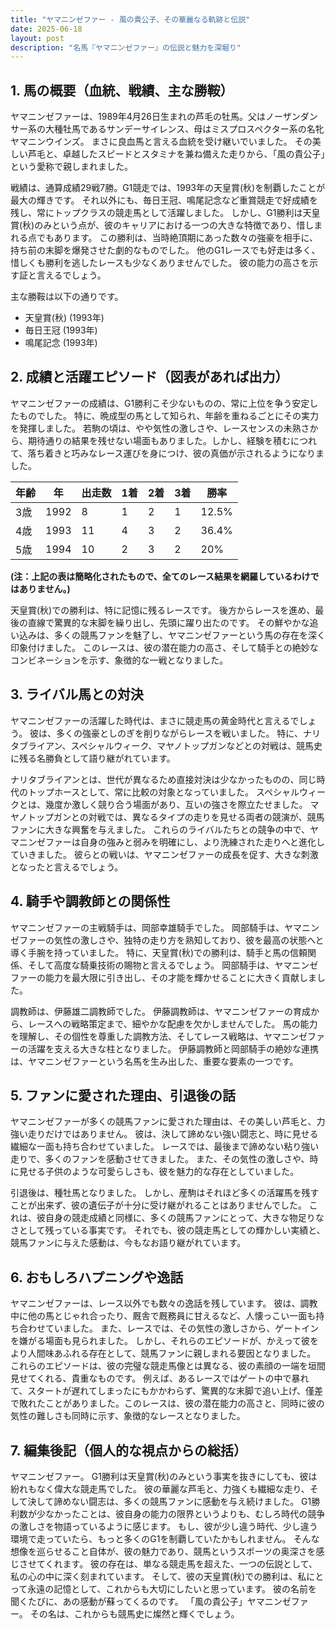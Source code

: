 ```yaml
---
title: "ヤマニンゼファー - 風の貴公子、その華麗なる軌跡と伝説"
date: 2025-06-18
layout: post
description: "名馬『ヤマニンゼファー』の伝説と魅力を深堀り"
---
```


## 1. 馬の概要（血統、戦績、主な勝鞍）

ヤマニンゼファーは、1989年4月26日生まれの芦毛の牡馬。父はノーザンダンサー系の大種牡馬であるサンデーサイレンス、母はミスプロスペクター系の名牝ヤマニンウインズ。  まさに良血馬と言える血統を受け継いでいました。  その美しい芦毛と、卓越したスピードとスタミナを兼ね備えた走りから、「風の貴公子」という愛称で親しまれました。

戦績は、通算成績29戦7勝。G1競走では、1993年の天皇賞(秋)を制覇したことが最大の輝きです。  それ以外にも、毎日王冠、鳴尾記念など重賞競走で好成績を残し、常にトップクラスの競走馬として活躍しました。  しかし、G1勝利は天皇賞(秋)のみという点が、彼のキャリアにおける一つの大きな特徴であり、惜しまれる点でもあります。  この勝利は、当時絶頂期にあった数々の強豪を相手に、持ち前の末脚を爆発させた劇的なものでした。  他のG1レースでも好走は多く、惜しくも勝利を逃したレースも少なくありませんでした。  彼の能力の高さを示す証と言えるでしょう。

主な勝鞍は以下の通りです。

* 天皇賞(秋) (1993年)
* 毎日王冠 (1993年)
* 鳴尾記念 (1993年)


## 2. 成績と活躍エピソード（図表があれば出力）

ヤマニンゼファーの成績は、G1勝利こそ少ないものの、常に上位を争う安定したものでした。  特に、晩成型の馬として知られ、年齢を重ねるごとにその実力を発揮しました。  若駒の頃は、やや気性の激しさや、レースセンスの未熟さから、期待通りの結果を残せない場面もありました。しかし、経験を積むにつれて、落ち着きと巧みなレース運びを身につけ、彼の真価が示されるようになりました。

| 年齢 | 年 | 出走数 | 1着 | 2着 | 3着 | 勝率 |
|---|---|---|---|---|---|---|
| 3歳 | 1992 | 8 | 1 | 2 | 1 | 12.5% |
| 4歳 | 1993 | 11 | 4 | 3 | 2 | 36.4% |
| 5歳 | 1994 | 10 | 2 | 3 | 2 | 20% |


**(注：上記の表は簡略化されたもので、全てのレース結果を網羅しているわけではありません。)**

天皇賞(秋)での勝利は、特に記憶に残るレースです。  後方からレースを進め、最後の直線で驚異的な末脚を繰り出し、先頭に躍り出たのです。  その鮮やかな追い込みは、多くの競馬ファンを魅了し、ヤマニンゼファーという馬の存在を深く印象付けました。  このレースは、彼の潜在能力の高さ、そして騎手との絶妙なコンビネーションを示す、象徴的な一戦となりました。


## 3. ライバル馬との対決

ヤマニンゼファーの活躍した時代は、まさに競走馬の黄金時代と言えるでしょう。  彼は、多くの強豪としのぎを削りながらレースを戦いました。  特に、ナリタブライアン、スペシャルウィーク、マヤノトップガンなどとの対戦は、競馬史に残る名勝負として語り継がれています。

ナリタブライアンとは、世代が異なるため直接対決は少なかったものの、同じ時代のトップホースとして、常に比較の対象となっていました。  スペシャルウィークとは、幾度か激しく競り合う場面があり、互いの強さを際立たせました。  マヤノトップガンとの対戦では、異なるタイプの走りを見せる両者の競演が、競馬ファンに大きな興奮を与えました。  これらのライバルたちとの競争の中で、ヤマニンゼファーは自身の強みと弱みを明確にし、より洗練された走りへと進化していきました。  彼らとの戦いは、ヤマニンゼファーの成長を促す、大きな刺激となったと言えるでしょう。


## 4. 騎手や調教師との関係性

ヤマニンゼファーの主戦騎手は、岡部幸雄騎手でした。  岡部騎手は、ヤマニンゼファーの気性の激しさや、独特の走り方を熟知しており、彼を最高の状態へと導く手腕を持っていました。  特に、天皇賞(秋)での勝利は、騎手と馬の信頼関係、そして高度な騎乗技術の賜物と言えるでしょう。  岡部騎手は、ヤマニンゼファーの能力を最大限に引き出し、その才能を輝かせることに大きく貢献しました。

調教師は、伊藤雄二調教師でした。  伊藤調教師は、ヤマニンゼファーの育成から、レースへの戦略策定まで、細やかな配慮を欠かしませんでした。  馬の能力を理解し、その個性を尊重した調教方法、そしてレース戦略は、ヤマニンゼファーの活躍を支える大きな柱となりました。  伊藤調教師と岡部騎手の絶妙な連携は、ヤマニンゼファーという名馬を生み出した、重要な要素の一つです。


## 5. ファンに愛された理由、引退後の話

ヤマニンゼファーが多くの競馬ファンに愛された理由は、その美しい芦毛と、力強い走りだけではありません。  彼は、決して諦めない強い闘志と、時に見せる繊細な一面も持ち合わせていました。  レースでは、最後まで諦めない粘り強い走りで、多くのファンを感動させてきました。  また、その気性の激しさや、時に見せる子供のような可愛らしさも、彼を魅力的な存在としていました。

引退後は、種牡馬となりました。  しかし、産駒はそれほど多くの活躍馬を残すことが出来ず、彼の遺伝子が十分に受け継がれることはありませんでした。  これは、彼自身の競走成績と同様に、多くの競馬ファンにとって、大きな物足りなさとして残っている事実です。  それでも、彼の競走馬としての輝かしい実績と、競馬ファンに与えた感動は、今もなお語り継がれています。


## 6. おもしろハプニングや逸話

ヤマニンゼファーは、レース以外でも数々の逸話を残しています。  彼は、調教中に他の馬とじゃれ合ったり、厩舎で厩務員に甘えるなど、人懐っこい一面も持ち合わせていました。  また、レースでは、その気性の激しさから、ゲートインを嫌がる場面も見られました。  しかし、それらのエピソードが、かえって彼をより人間味あふれる存在として、競馬ファンに親しまれる要因となりました。  これらのエピソードは、彼の完璧な競走馬像とは異なる、彼の素顔の一端を垣間見せてくれる、貴重なものです。  例えば、あるレースではゲートの中で暴れて、スタートが遅れてしまったにもかかわらず、驚異的な末脚で追い上げ、僅差で敗れたことがありました。このレースは、彼の潜在能力の高さと、同時に彼の気性の難しさも同時に示す、象徴的なレースとなりました。


## 7. 編集後記（個人的な視点からの総括）

ヤマニンゼファー。  G1勝利は天皇賞(秋)のみという事実を抜きにしても、彼は紛れもなく偉大な競走馬でした。  彼の華麗な芦毛と、力強くも繊細な走り、そして決して諦めない闘志は、多くの競馬ファンに感動を与え続けました。  G1勝利数が少なかったことは、彼自身の能力の限界というよりも、むしろ時代の競争の激しさを物語っているように感じます。  もし、彼が少し違う時代、少し違う環境で走っていたら、もっと多くのG1を制覇していたかもしれません。  そんな想像を巡らせること自体が、彼の魅力であり、競馬というスポーツの奥深さを感じさせてくれます。  彼の存在は、単なる競走馬を超えた、一つの伝説として、私の心の中に深く刻まれています。  そして、彼の天皇賞(秋)での勝利は、私にとって永遠の記憶として、これからも大切にしたいと思っています。  彼の名前を聞くたびに、あの感動が蘇ってくるのです。  「風の貴公子」ヤマニンゼファー。  その名は、これからも競馬史に燦然と輝くでしょう。
